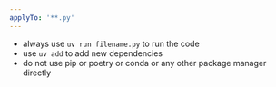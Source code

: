 ```yaml
---
applyTo: '**.py'
---
```

- always use `uv run filename.py` to run the code
- use `uv add` to add new dependencies
- do not use pip or poetry or conda or any other package manager directly
